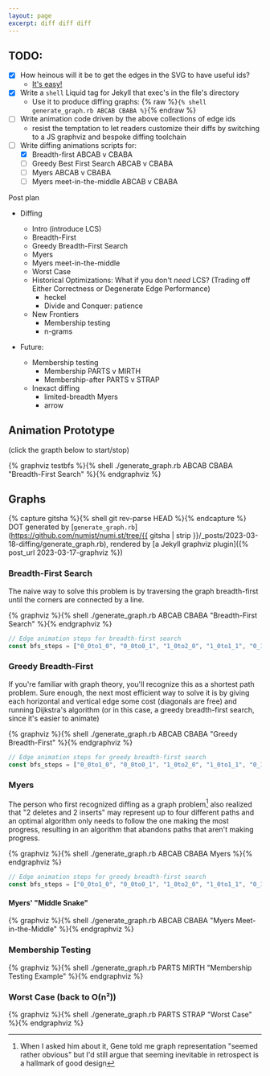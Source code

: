 ```yaml
---
layout: page
excerpt: diff diff diff
---
```


## TODO:

* [x] How heinous will it be to get the edges in the SVG to have useful ids?
    * [It's easy!](https://graphviz.org/docs/outputs/#ID)
* [x] Write a `shell` Liquid tag for Jekyll that exec's in the file's directory
    * Use it to produce diffing graphs: {% raw %}`{% shell generate_graph.rb ABCAB CBABA %}`{% endraw %}
* [ ] Write animation code driven by the above collections of edge ids
    * resist the temptation to let readers customize their diffs by switching to a JS graphviz and bespoke diffing toolchain
* [ ] Write diffing animations scripts for:
    * [x] Breadth-first ABCAB v CBABA
    * [ ] Greedy Best First Search ABCAB v CBABA
    * [ ] Myers ABCAB v CBABA
    * [ ] Myers meet-in-the-middle ABCAB v CBABA

Post plan
* Diffing
    * Intro (introduce LCS)
    * Breadth-First
    * Greedy Breadth-First Search
    * Myers
    * Myers meet-in-the-middle
    * Worst Case
    * Historical Optimizations: What if you don't _need_ LCS? (Trading off Either Correctness or Degenerate Edge Performance)
        * heckel
        * Divide and Conquer: patience
    * New Frontiers
        * Membership testing
        * n-grams

* Future:
    * Membership testing
        * Membership PARTS v MIRTH
        * Membership-after PARTS v STRAP
    * Inexact diffing
        * limited-breadth Myers
        * arrow

## Animation Prototype

(click the grapth below to start/stop)

{% graphviz testbfs %}{% shell ./generate_graph.rb ABCAB CBABA "Breadth-First Search" %}{% endgraphviz %}

<script>
    const svg_name = "testbfs"
    const bfs_steps = ["0_0to1_0", "0_0to0_1", "1_0to2_0", "1_0to1_1", "0_1to0_2", "2_0to3_0", "2_0to3_1", "2_0to2_1", "1_1to2_2", "1_1to1_2", "0_2to1_3", "0_2to0_3", "3_0to4_0", "3_1to4_1", "3_1to3_2", "2_2to2_3", "1_3to2_4", "1_3to1_4", "0_3to0_4", "4_0to5_0", "4_1to5_1", "4_1to5_2", "4_1to4_2", "3_2to4_3", "3_2to3_3", "2_4to3_4", "2_4to2_5", "1_4to1_5", "0_4to0_5", "5_2to5_3", "4_3to5_4", "4_3to4_4", "3_4to4_5", "3_4to3_5", "5_4to5_5"]

    const foo = document.getElementById(`${svg_name}`);
    let index = 0;
    let intervalId = null;
    foo.querySelector(`g.node#progress text`).textContent = `${index}/${bfs_steps.length}`;

    function changeColor() {
      if (index >= bfs_steps.length) {
        // change the stroke color of all the path elements in the svg with id = `svg_name` to "#ddd"
        document.getElementById(`${svg_name}`).querySelectorAll("path").forEach(function(e) { e.setAttribute("stroke", "#ddd"); });
        index = 0;
        foo.querySelector(`g.node#progress text`).textContent = `0/${bfs_steps.length}`;
        return
      }
      // log to the console
      console.log(`Changing color of edge_${bfs_steps[index]}`);
      
      // change the stroke color of the path element inside the g tag with id = `bfs_steps[index]` in the svg with id = `svg_name` to #000
      foo.querySelector(`g.edge#edge_${bfs_steps[index]} path`).setAttribute("stroke", "#000");

      // change the value of the counter to `index`/`bfs_steps.length`
      foo.querySelector(`g.node#progress text`).textContent = `${index + 1}/${bfs_steps.length}`;

      index++;
      if (index >= bfs_steps.length) {
        clearInterval(intervalId);
        intervalId = null;
      }
    }

    foo.addEventListener("click", function() {
      if (intervalId) {
        clearInterval(intervalId);
        intervalId = null;
      } else {
        intervalId = setInterval(changeColor, 250);
      }
    });
</script>

## Graphs

{% capture gitsha %}{% shell git rev-parse HEAD %}{% endcapture %}
DOT generated by [`generate_graph.rb`](https://github.com/numist/numi.st/tree/{{ gitsha | strip }}/_posts/2023-03-18-diffing/generate_graph.rb), rendered by [a Jekyll graphviz plugin]({% post_url 2023-03-17-graphviz %})

### Breadth-First Search

The naive way to solve this problem is by traversing the graph breadth-first until the corners are connected by a line.

{% graphviz %}{% shell ./generate_graph.rb ABCAB CBABA "Breadth-First Search" %}{% endgraphviz %}

``` javascript
// Edge animation steps for breadth-first search
const bfs_steps = ["0_0to1_0", "0_0to0_1", "1_0to2_0", "1_0to1_1", "0_1to0_2", "2_0to3_0", "2_0to3_1", "2_0to2_1", "1_1to2_2", "1_1to1_2", "0_2to1_3", "0_2to0_3", "3_0to4_0", "3_1to4_1", "3_1to3_2", "2_2to2_3", "1_3to2_4", "1_3to1_4", "0_3to0_4", "4_0to5_0", "4_1to5_1", "4_1to5_2", "4_1to4_2", "3_2to4_3", "3_2to3_3", "2_4to3_4", "2_4to2_5", "1_4to1_5", "0_4to0_5", "5_2to5_3", "4_3to5_4", "4_3to4_4", "3_4to4_5", "3_4to3_5", "5_4to5_5"]
```

### Greedy Breadth-First

If you're familiar with graph theory, you'll recognize this as a shortest path problem. Sure enough, the next most efficient way to solve it is by giving each horizontal and vertical edge some cost (diagonals are free) and running Dijkstra's algorithm (or in this case, a greedy breadth-first search, since it's easier to animate)

{% graphviz %}{% shell ./generate_graph.rb ABCAB CBABA "Greedy Breadth-First" %}{% endgraphviz %}

``` javascript
// Edge animation steps for greedy breadth-first search
const bfs_steps = ["0_0to1_0", "0_0to0_1", "1_0to2_0", "1_0to1_1", "0_1to0_2", "2_0to3_0", "2_0to3_1", "3_1to4_1", "3_1to3_2", "2_0to2_1", "1_1to2_2", "2_2to2_3", "1_1to1_2", "0_2to1_3", "1_3to2_4", "2_4to3_4", "2_4to2_5", "1_3to1_4", "0_2to0_3", "3_0to4_0", "4_1to5_1", "4_1to5_2", "5_2to5_3", "4_1to4_2", "3_2to4_3", "4_3to5_4", "5_4to5_5"]
```

### Myers

The person who first recognized diffing as a graph problem[^obvious] also realized that "2 deletes and 2 inserts" may represent up to four different paths and an optimal algorithm only needs to follow the one making the most progress, resulting in an algorithm that abandons paths that aren't making progress.

[^obvious]: When I asked him about it, Gene told me graph representation "seemed rather obvious" but I'd still argue that seeming inevitable in retrospect is a hallmark of good design

{% graphviz %}{% shell ./generate_graph.rb ABCAB CBABA Myers %}{% endgraphviz %}

``` javascript
// Edge animation steps for greedy breadth-first search
const bfs_steps = ["0_0to1_0", "0_0to0_1", "1_0to2_0", "1_0to1_1", "0_1to0_2", "2_0to3_1", "3_1to4_1", "3_1to3_2", "1_1to2_2", "2_2to2_3" /* undone by 2_4to3_4 */, "0_2to1_3", "1_3to2_4", "2_4to3_4", "2_4to2_5", "4_1to5_2", "5_2to5_3", "3_2to4_3", "4_3to5_4", "5_4to5_5"]
```

#### Myers' "Middle Snake"

{% graphviz %}{% shell ./generate_graph.rb ABCAB CBABA "Myers Meet-in-the-Middle" %}{% endgraphviz %}

### Membership Testing

{% graphviz %}{% shell ./generate_graph.rb PARTS MIRTH "Membership Testing Example" %}{% endgraphviz %}

### Worst Case (back to O(n²))

{% graphviz %}{% shell ./generate_graph.rb PARTS STRAP "Worst Case" %}{% endgraphviz %}
